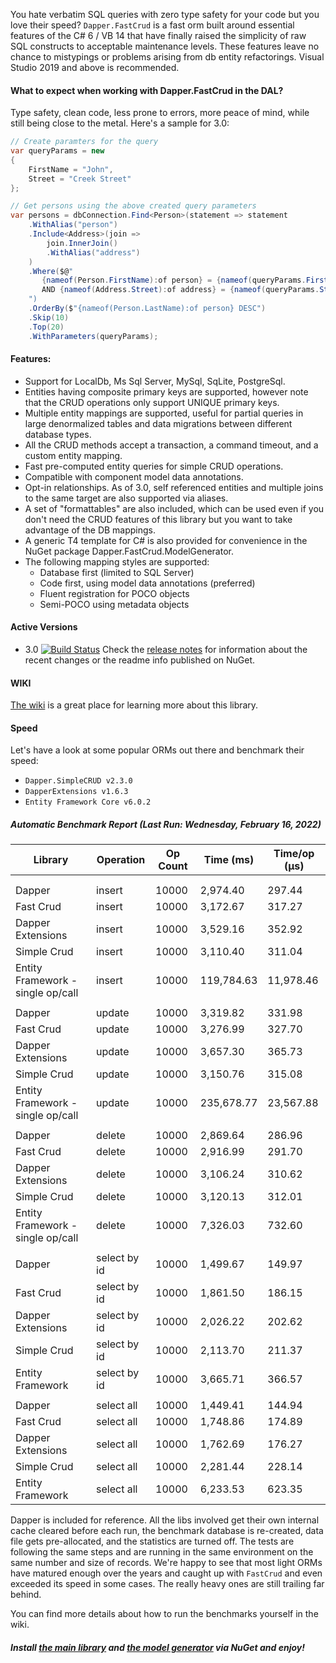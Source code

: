 You hate verbatim SQL queries with zero type safety for your code but you love their speed? ``Dapper.FastCrud`` is a fast orm built around essential features of the C# 6 / VB 14 that have finally raised the simplicity of raw SQL constructs to acceptable maintenance levels. These features leave no chance to mistypings or problems arising from db entity refactorings.
Visual Studio 2019 and above is recommended. 

#### What to expect when working with Dapper.FastCrud in the DAL? 
Type safety, clean code, less prone to errors, more peace of mind, while still being close to the metal. Here's a sample for 3.0:
```csharp
// Create paramters for the query
var queryParams = new 
{
    FirstName = "John",
    Street = "Creek Street"
};

// Get persons using the above created query parameters
var persons = dbConnection.Find<Person>(statement => statement
    .WithAlias("person")
    .Include<Address>(join =>
		join.InnerJoin()
		.WithAlias("address")
	)
	.Where($@"
       {nameof(Person.FirstName):of person} = {nameof(queryParams.FirstName):P} 
       AND {nameof(Address.Street):of address} = {nameof(queryParams.Street):P}
	")
	.OrderBy($"{nameof(Person.LastName):of person} DESC")  
    .Skip(10)
    .Top(20)
    .WithParameters(queryParams);
```

#### Features:
- Support for LocalDb, Ms Sql Server, MySql, SqLite, PostgreSql.
- Entities having composite primary keys are supported, however note that the CRUD operations only support UNIQUE primary keys.
- Multiple entity mappings are supported, useful for partial queries in large denormalized tables and data migrations between different database types.
- All the CRUD methods accept a transaction, a command timeout, and a custom entity mapping.
- Fast pre-computed entity queries for simple CRUD operations.
- Compatible with component model data annotations.
- Opt-in relationships. As of 3.0, self referenced entities and multiple joins to the same target are also supported via aliases.
- A set of "formattables" are also included, which can be used even if you don't need the CRUD features of this library but you want to take advantage of the DB mappings.
- A generic T4 template for C# is also provided for convenience in the NuGet package Dapper.FastCrud.ModelGenerator.
- The following mapping styles are supported:
  - Database first (limited to SQL Server)
  - Code first, using model data annotations (preferred)
  - Fluent registration for POCO objects
  - Semi-POCO using metadata objects


#### Active Versions
- 3.0 [![Build Status](https://moonstorm.visualstudio.com/FastCrud/_apis/build/status/Release%20Branch%20Build%20Pipeline?repoName=MoonStorm%2FFastCrud&branchName=release)](https://moonstorm.visualstudio.com/FastCrud/_build/latest?definitionId=10&repoName=MoonStorm%2FFastCrud&branchName=release)
Check the [release notes](https://github.com/MoonStorm/FastCrud/wiki/Release-notes) for information about the recent changes or the readme info published on NuGet. 

#### WIKI
[The wiki](https://github.com/MoonStorm/FastCrud/wiki) is a great place for learning more about this library.


#### Speed
Let's have a look at some popular ORMs out there and benchmark their speed:  

- ``Dapper.SimpleCRUD v2.3.0``
- ``DapperExtensions v1.6.3 ``
- ``Entity Framework Core v6.0.2`` 

##### Automatic Benchmark Report (Last Run: Wednesday, February 16, 2022)

|  Library   |  Operation | Op Count |Time (ms) | Time/op (μs) |
|------------|------------|----------|----------|--------------|
| <a name="new_entry_marker"/> |
||||||
| Dapper | insert | 10000 | 2,974.40 | 297.44 |
| Fast Crud | insert | 10000 | 3,172.67 | 317.27 |
| Dapper Extensions | insert | 10000 | 3,529.16 | 352.92 |
| Simple Crud | insert | 10000 | 3,110.40 | 311.04 |
| Entity Framework - single op/call | insert | 10000 | 119,784.63 | 11,978.46 |
||||||
| Dapper | update | 10000 | 3,319.82 | 331.98 |
| Fast Crud | update | 10000 | 3,276.99 | 327.70 |
| Dapper Extensions | update | 10000 | 3,657.30 | 365.73 |
| Simple Crud | update | 10000 | 3,150.76 | 315.08 |
| Entity Framework - single op/call | update | 10000 | 235,678.77 | 23,567.88 |
||||||
| Dapper | delete | 10000 | 2,869.64 | 286.96 |
| Fast Crud | delete | 10000 | 2,916.99 | 291.70 |
| Dapper Extensions | delete | 10000 | 3,106.24 | 310.62 |
| Simple Crud | delete | 10000 | 3,120.13 | 312.01 |
| Entity Framework - single op/call | delete | 10000 | 7,326.03 | 732.60 |
||||||
| Dapper | select by id | 10000 | 1,499.67 | 149.97 |
| Fast Crud | select by id | 10000 | 1,861.50 | 186.15 |
| Dapper Extensions | select by id | 10000 | 2,026.22 | 202.62 |
| Simple Crud | select by id | 10000 | 2,113.70 | 211.37 |
| Entity Framework | select by id | 10000 | 3,665.71 | 366.57 |
||||||
| Dapper | select all | 10000 | 1,449.41 | 144.94 |
| Fast Crud | select all | 10000 | 1,748.86 | 174.89 |
| Dapper Extensions | select all | 10000 | 1,762.69 | 176.27 |
| Simple Crud | select all | 10000 | 2,281.44 | 228.14 |
| Entity Framework | select all | 10000 | 6,233.53 | 623.35 |

Dapper is included for reference. All the libs involved get their own internal cache cleared before each run, the benchmark database is re-created, data file gets pre-allocated, and the statistics are turned off.
The tests are following the same steps and are running in the same environment on the same number and size of records.
We're happy to see that most light ORMs have matured enough over the years and caught up with ``FastCrud`` and even exceeded its speed in some cases. 
The really heavy ones are still trailing far behind.

You can find more details about how to run the benchmarks yourself in the wiki.

##### Install [the main library](https://www.nuget.org/packages/Dapper.FastCrud/) and [the model generator](https://www.nuget.org/packages/Dapper.FastCrud.ModelGenerator/) via NuGet and enjoy!

